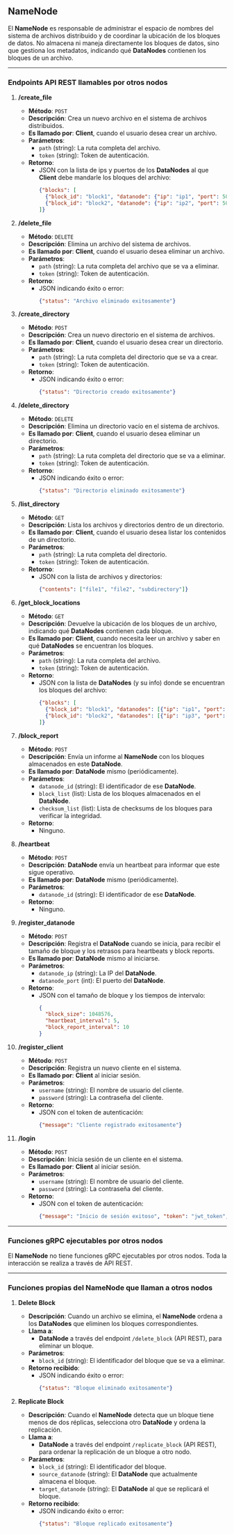 ## **NameNode**

El **NameNode** es responsable de administrar el espacio de nombres del sistema de archivos distribuido y de coordinar la ubicación de los bloques de datos. No almacena ni maneja directamente los bloques de datos, sino que gestiona los metadatos, indicando qué **DataNodes** contienen los bloques de un archivo.

---

### **Endpoints API REST llamables por otros nodos**

1. **/create_file**
   - **Método**: `POST`
   - **Descripción**: Crea un nuevo archivo en el sistema de archivos distribuidos.
   - **Es llamado por**: **Client**, cuando el usuario desea crear un archivo.
   - **Parámetros**:
     - `path` (string): La ruta completa del archivo.
     - `token` (string): Token de autenticación.
   - **Retorno**:
     - JSON con la lista de ips y puertos de los **DataNodes** al que **Client** debe mandarle los bloques del archivo:
       ```json
       {"blocks": [
         {"block_id": "block1", "datanode": {"ip": "ip1", "port": 5001}},
         {"block_id": "block2", "datanode": {"ip": "ip2", "port": 5001}}
       ]}
       ```

2. **/delete_file**
   - **Método**: `DELETE`
   - **Descripción**: Elimina un archivo del sistema de archivos.
   - **Es llamado por**: **Client**, cuando el usuario desea eliminar un archivo.
   - **Parámetros**:
     - `path` (string): La ruta completa del archivo que se va a eliminar.
     - `token` (string): Token de autenticación.
   - **Retorno**:
     - JSON indicando éxito o error:
       ```json
       {"status": "Archivo eliminado exitosamente"}
       ```

3. **/create_directory**
   - **Método**: `POST`
   - **Descripción**: Crea un nuevo directorio en el sistema de archivos.
   - **Es llamado por**: **Client**, cuando el usuario desea crear un directorio.
   - **Parámetros**:
     - `path` (string): La ruta completa del directorio que se va a crear.
     - `token` (string): Token de autenticación.
   - **Retorno**:
     - JSON indicando éxito o error:
       ```json
       {"status": "Directorio creado exitosamente"}
       ```

4. **/delete_directory**
   - **Método**: `DELETE`
   - **Descripción**: Elimina un directorio vacío en el sistema de archivos.
   - **Es llamado por**: **Client**, cuando el usuario desea eliminar un directorio.
   - **Parámetros**:
     - `path` (string): La ruta completa del directorio que se va a eliminar.
     - `token` (string): Token de autenticación.
   - **Retorno**:
     - JSON indicando éxito o error:
       ```json
       {"status": "Directorio eliminado exitosamente"}
       ```

5. **/list_directory**
   - **Método**: `GET`
   - **Descripción**: Lista los archivos y directorios dentro de un directorio.
   - **Es llamado por**: **Client**, cuando el usuario desea listar los contenidos de un directorio.
   - **Parámetros**:
     - `path` (string): La ruta completa del directorio.
     - `token` (string): Token de autenticación.
   - **Retorno**:
     - JSON con la lista de archivos y directorios:
       ```json
       {"contents": ["file1", "file2", "subdirectory"]}
       ```

6. **/get_block_locations**
   - **Método**: `GET`
   - **Descripción**: Devuelve la ubicación de los bloques de un archivo, indicando qué **DataNodes** contienen cada bloque.
   - **Es llamado por**: **Client**, cuando necesita leer un archivo y saber en qué **DataNodes** se encuentran los bloques.
   - **Parámetros**:
     - `path` (string): La ruta completa del archivo.
     - `token` (string): Token de autenticación.
   - **Retorno**:
     - JSON con la lista de **DataNodes** (y su info) donde se encuentran los bloques del archivo:
       ```json
       {"blocks": [
         {"block_id": "block1", "datanodes": [{"ip": "ip1", "port": 5001}, {"ip": "ip2", "port": 5001}]},
         {"block_id": "block2", "datanodes": [{"ip": "ip3", "port": 5001}, {"ip": "ip4", "port": 5001}]}
       ]}
       ```

7. **/block_report**
   - **Método**: `POST`
   - **Descripción**: Envía un informe al **NameNode** con los bloques almacenados en este **DataNode**.
   - **Es llamado por**: **DataNode** mismo (periódicamente).
   - **Parámetros**:
     - `datanode_id` (string): El identificador de ese **DataNode**.
     - `block_list` (list): Lista de los bloques almacenados en el **DataNode**.
     - `checksum_list` (list): Lista de checksums de los bloques para verificar la integridad.
   - **Retorno**:
     - Ninguno.

8. **/heartbeat**
   - **Método**: `POST`
   - **Descripción**: **DataNode** envía un heartbeat para informar que este sigue operativo.
   - **Es llamado por**: **DataNode** mismo (periódicamente).
   - **Parámetros**:
     - `datanode_id` (string): El identificador de ese **DataNode**.
   - **Retorno**:
     - Ninguno.

9. **/register_datanode**
   - **Método**: `POST`
   - **Descripción**: Registra el **DataNode** cuando se inicia, para recibir el tamaño de bloque y los retrasos para heartbeats y block reports.
   - **Es llamado por**: **DataNode** mismo al iniciarse.
   - **Parámetros**:
     - `datanode_ip` (string): La IP del **DataNode**.
     - `datanode_port` (int): El puerto del **DataNode**.
   - **Retorno**:
     - JSON con el tamaño de bloque y los tiempos de intervalo:
       ```json
       {
         "block_size": 1048576,
         "heartbeat_interval": 5,
         "block_report_interval": 10
       }
       ```

10. **/register_client**
    - **Método**: `POST`
    - **Descripción**: Registra un nuevo cliente en el sistema.
    - **Es llamado por**: **Client** al iniciar sesión.
    - **Parámetros**:
      - `username` (string): El nombre de usuario del cliente.
      - `password` (string): La contraseña del cliente.
    - **Retorno**:
      - JSON con el token de autenticación:
        ```json
        {"message": "Cliente registrado exitosamente"}
        ```

11. **/login**
    - **Método**: `POST`
    - **Descripción**: Inicia sesión de un cliente en el sistema.
    - **Es llamado por**: **Client** al iniciar sesión.
    - **Parámetros**:
      - `username` (string): El nombre de usuario del cliente.
      - `password` (string): La contraseña del cliente.
    - **Retorno**:
      - JSON con el token de autenticación:
        ```json
        {"message": "Inicio de sesión exitoso", "token": "jwt_token", "block_size": 1048576}
        ```

---

### **Funciones gRPC ejecutables por otros nodos**

El **NameNode** no tiene funciones gRPC ejecutables por otros nodos. Toda la interacción se realiza a través de API REST.

---

### **Funciones propias del NameNode que llaman a otros nodos**

1. **Delete Block**
   - **Descripción**: Cuando un archivo se elimina, el **NameNode** ordena a los **DataNodes** que eliminen los bloques correspondientes.
   - **Llama a**:
     - **DataNode** a través del endpoint `/delete_block` (API REST), para eliminar un bloque.
   - **Parámetros**:
     - `block_id` (string): El identificador del bloque que se va a eliminar.
   - **Retorno recibido**:
     - JSON indicando éxito o error:
       ```json
       {"status": "Bloque eliminado exitosamente"}
       ``` 

2. **Replicate Block**
   - **Descripción**: Cuando el **NameNode** detecta que un bloque tiene menos de dos réplicas, selecciona otro **DataNode** y ordena la replicación.
   - **Llama a**:
     - **DataNode** a través del endpoint `/replicate_block` (API REST), para ordenar la replicación de un bloque a otro nodo.
   - **Parámetros**:
     - `block_id` (string): El identificador del bloque.
     - `source_datanode` (string): El **DataNode** que actualmente almacena el bloque.
     - `target_datanode` (string): El **DataNode** al que se replicará el bloque.
   - **Retorno recibido**:
     - JSON indicando éxito o error:
       ```json
       {"status": "Bloque replicado exitosamente"}
       ``` 
